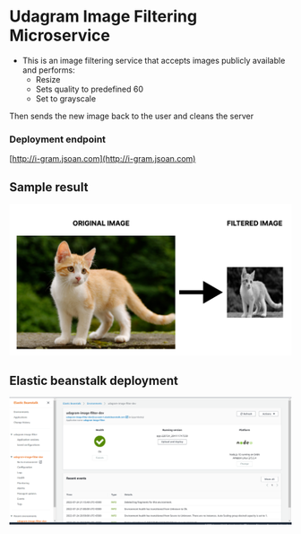 # Udagram Image Filtering Microservice

* This is an image filtering service that accepts images publicly available and performs:
    * Resize
    * Sets quality to predefined 60
    * Set to grayscale

Then sends the new image back to the user and cleans the server

### Deployment endpoint

[http://i-gram.jsoan.com](http://i-gram.jsoan.com)

## Sample result

![SampleResult](./deployment_screenshots/sample.png)

## Elastic beanstalk deployment

![EbDeplyment](./deployment_screenshots/eb-deploy.png)
